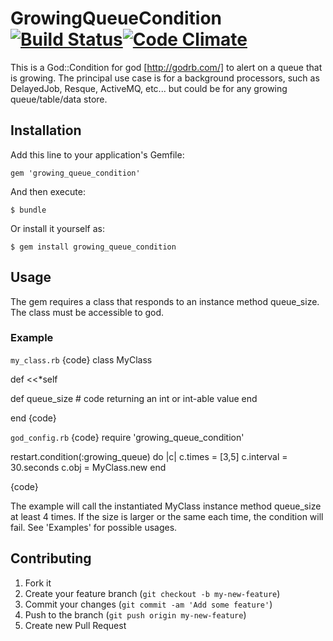 # GrowingQueueCondition [![Build Status](https://travis-ci.org/rubyisbeautiful/growing_queue_condition.png)](https://travis-ci.org/rubyisbeautiful/growing_queue_condition)[![Code Climate](https://codeclimate.com/github/rubyisbeautiful/growing_queue_condition.png)](https://codeclimate.com/github/rubyisbeautiful/growing_queue_condition)

This is a God::Condition for god [http://godrb.com/] to alert on a queue that is growing.  The principal use case is
for a background processors, such as DelayedJob, Resque, ActiveMQ, etc...
but could be for any growing queue/table/data store.

## Installation

Add this line to your application's Gemfile:

    gem 'growing_queue_condition'

And then execute:

    $ bundle

Or install it yourself as:

    $ gem install growing_queue_condition

## Usage

The gem requires a class that responds to an instance method queue_size.  The class must be accessible to god.

### Example

``my_class.rb``
{code}
class MyClass

def <<*self

  def queue_size
    # code returning an int or int-able value
  end

end
{code}

``god_config.rb``
{code}
require 'growing_queue_condition'

restart.condition(:growing_queue) do |c|
    c.times     = [3,5]
    c.interval  = 30.seconds
    c.obj       = MyClass.new
end

{code}

The example will call the instantiated MyClass instance method queue_size at least 4 times.  If the size is larger or
the same each time, the condition will fail.  See 'Examples' for possible usages.

## Contributing

1. Fork it
2. Create your feature branch (`git checkout -b my-new-feature`)
3. Commit your changes (`git commit -am 'Add some feature'`)
4. Push to the branch (`git push origin my-new-feature`)
5. Create new Pull Request
